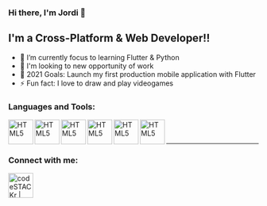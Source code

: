 ### Hi there, I'm Jordi 👋
## I'm a Cross-Platform & Web Developer!!

- 🎯 I’m currently focus to learning Flutter & Python 
- 👔 I'm looking to new opportunity of work
- 🥅 2021 Goals: Launch my first production mobile application with Flutter
- ⚡ Fun fact: I love to draw and play videogames

### Languages and Tools:

<img align="left" alt="HTML5" width="50px" src="https://cdn.jsdelivr.net/npm/simple-icons@3.13.0/icons/flutter.svg" />
<img align="left" alt="HTML5" width="50px" src="https://cdn.jsdelivr.net/npm/simple-icons@3.13.0/icons/python.svg" />

<img align="left" alt="HTML5" width="50px" src="https://cdn.jsdelivr.net/npm/simple-icons@3.13.0/icons/php.svg" />
<img align="left" alt="HTML5" width="50px" src="https://cdn.jsdelivr.net/npm/simple-icons@3.13.0/icons/codeigniter.svg" />

<img align="left" alt="HTML5" width="50px" src="https://cdn.jsdelivr.net/npm/simple-icons@3.13.0/icons/mysql.svg" />
<img align="left" alt="HTML5" width="50px" src="https://cdn.jsdelivr.net/npm/simple-icons@3.13.0/icons/mongodb.svg" />

<br />
<br />

---

### Connect with me:

[<img align="left" alt="codeSTACKr | LinkedIn" width="50px" src="https://cdn.jsdelivr.net/npm/simple-icons@v3/icons/linkedin.svg" />][linkedin]

<br />


[linkedin]: https://www.linkedin.com/in/jordi-vidal-rosello/